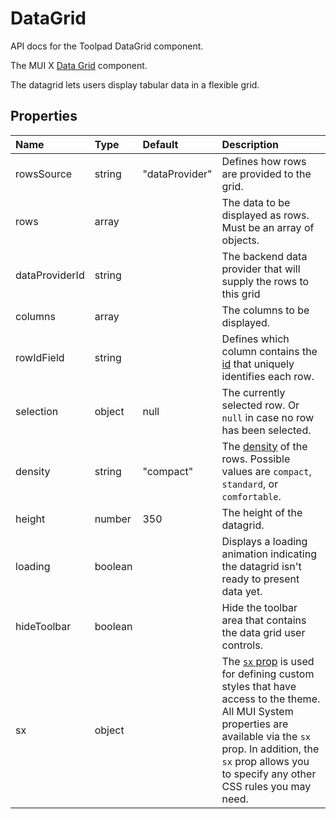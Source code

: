 <!-- This file has been auto-generated using `yarn docs:build:api`. -->

# DataGrid

<p class="description">API docs for the Toolpad DataGrid component.</p>

The MUI X [Data Grid](https://mui.com/x/react-data-grid/) component.

The datagrid lets users display tabular data in a flexible grid.

## Properties

| Name                                          | Type                                   | Default                                          | Description                                                                                                                                                                                                                                                                          |
| :-------------------------------------------- | :------------------------------------- | :----------------------------------------------- | :----------------------------------------------------------------------------------------------------------------------------------------------------------------------------------------------------------------------------------------------------------------------------------- |
| <span class="prop-name">rowsSource</span>     | <span class="prop-type">string</span>  | <span class="prop-default">"dataProvider"</span> | Defines how rows are provided to the grid.                                                                                                                                                                                                                                           |
| <span class="prop-name">rows</span>           | <span class="prop-type">array</span>   |                                                  | The data to be displayed as rows. Must be an array of objects.                                                                                                                                                                                                                       |
| <span class="prop-name">dataProviderId</span> | <span class="prop-type">string</span>  |                                                  | The backend data provider that will supply the rows to this grid                                                                                                                                                                                                                     |
| <span class="prop-name">columns</span>        | <span class="prop-type">array</span>   |                                                  | The columns to be displayed.                                                                                                                                                                                                                                                         |
| <span class="prop-name">rowIdField</span>     | <span class="prop-type">string</span>  |                                                  | Defines which column contains the [id](https://mui.com/x/react-data-grid/row-definition/#row-identifier) that uniquely identifies each row.                                                                                                                                          |
| <span class="prop-name">selection</span>      | <span class="prop-type">object</span>  | <span class="prop-default">null</span>           | The currently selected row. Or `null` in case no row has been selected.                                                                                                                                                                                                              |
| <span class="prop-name">density</span>        | <span class="prop-type">string</span>  | <span class="prop-default">"compact"</span>      | The [density](https://mui.com/x/react-data-grid/accessibility/#density-prop) of the rows. Possible values are `compact`, `standard`, or `comfortable`.                                                                                                                               |
| <span class="prop-name">height</span>         | <span class="prop-type">number</span>  | <span class="prop-default">350</span>            | The height of the datagrid.                                                                                                                                                                                                                                                          |
| <span class="prop-name">loading</span>        | <span class="prop-type">boolean</span> |                                                  | Displays a loading animation indicating the datagrid isn't ready to present data yet.                                                                                                                                                                                                |
| <span class="prop-name">hideToolbar</span>    | <span class="prop-type">boolean</span> |                                                  | Hide the toolbar area that contains the data grid user controls.                                                                                                                                                                                                                     |
| <span class="prop-name">sx</span>             | <span class="prop-type">object</span>  |                                                  | The [`sx` prop](https://mui.com/system/getting-started/the-sx-prop/) is used for defining custom styles that have access to the theme. All MUI System properties are available via the `sx` prop. In addition, the `sx` prop allows you to specify any other CSS rules you may need. |

